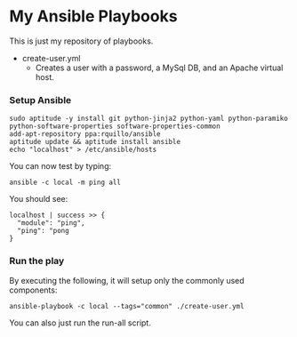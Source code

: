 My Ansible Playbooks
=================

This is just my repository of playbooks.

* create-user.yml
  * Creates a user with a password, a MySql DB, and an Apache virtual host.

### Setup Ansible

    sudo aptitude -y install git python-jinja2 python-yaml python-paramiko python-software-properties software-properties-common
    add-apt-repository ppa:rquillo/ansible
    aptitude update && aptitude install ansible
    echo "localhost" > /etc/ansible/hosts

You can now test by typing:

    ansible -c local -m ping all

You should see:

    localhost | success >> {
      "module": "ping",
      "ping": "pong
    }
    
### Run the play

By executing the following, it will setup only the commonly used components:

    ansible-playbook -c local --tags="common" ./create-user.yml
    
You can also just run the run-all script.
